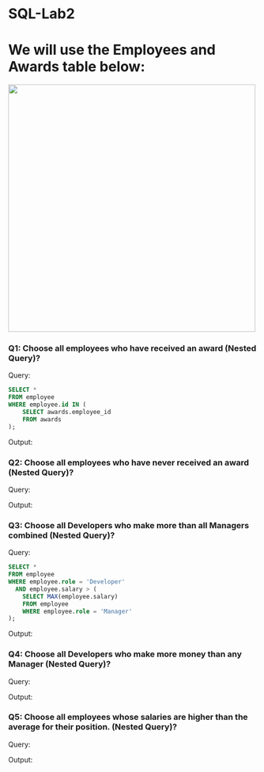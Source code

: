 # SQL-Lab2

# We will use the Employees and Awards table below:

 <img src="Lab2.png" width="500" height="500">

### Q1: Choose all employees who have received an award (Nested Query)?
Query:
``` sql
SELECT *
FROM employee
WHERE employee.id IN (
    SELECT awards.employee_id
    FROM awards
);
```
Output:
 

### Q2: Choose all employees who have never received an award (Nested Query)?
Query:

Output:

 
### Q3: Choose all Developers who make more than all Managers combined (Nested Query)?
Query:
``` sql
SELECT *
FROM employee
WHERE employee.role = 'Developer'
  AND employee.salary > (
    SELECT MAX(employee.salary)
    FROM employee
    WHERE employee.role = 'Manager'
);
```
Output:

 
### Q4: Choose all Developers who make more money than any Manager (Nested Query)?
Query:

Output:

 
### Q5: Choose all employees whose salaries are higher than the average for their position. (Nested Query)?
Query:

Output:
